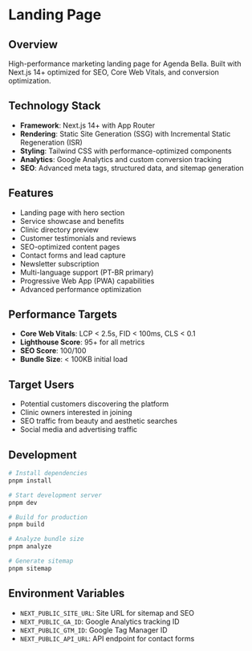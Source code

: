 # Landing Page

## Overview
High-performance marketing landing page for Agenda Bella. Built with Next.js 14+ optimized for SEO, Core Web Vitals, and conversion optimization.

## Technology Stack
- **Framework**: Next.js 14+ with App Router
- **Rendering**: Static Site Generation (SSG) with Incremental Static Regeneration (ISR)
- **Styling**: Tailwind CSS with performance-optimized components
- **Analytics**: Google Analytics and custom conversion tracking
- **SEO**: Advanced meta tags, structured data, and sitemap generation

## Features
- Landing page with hero section
- Service showcase and benefits
- Clinic directory preview
- Customer testimonials and reviews
- SEO-optimized content pages
- Contact forms and lead capture
- Newsletter subscription
- Multi-language support (PT-BR primary)
- Progressive Web App (PWA) capabilities
- Advanced performance optimization

## Performance Targets
- **Core Web Vitals**: LCP < 2.5s, FID < 100ms, CLS < 0.1
- **Lighthouse Score**: 95+ for all metrics
- **SEO Score**: 100/100
- **Bundle Size**: < 100KB initial load

## Target Users
- Potential customers discovering the platform
- Clinic owners interested in joining
- SEO traffic from beauty and aesthetic searches
- Social media and advertising traffic

## Development
```bash
# Install dependencies
pnpm install

# Start development server
pnpm dev

# Build for production
pnpm build

# Analyze bundle size
pnpm analyze

# Generate sitemap
pnpm sitemap
```

## Environment Variables
- `NEXT_PUBLIC_SITE_URL`: Site URL for sitemap and SEO
- `NEXT_PUBLIC_GA_ID`: Google Analytics tracking ID
- `NEXT_PUBLIC_GTM_ID`: Google Tag Manager ID
- `NEXT_PUBLIC_API_URL`: API endpoint for contact forms